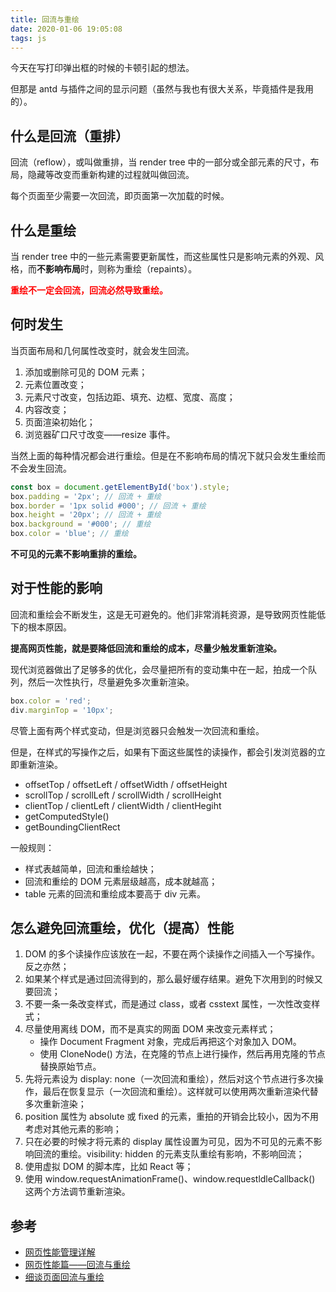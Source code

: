 ```yaml
---
title: 回流与重绘
date: 2020-01-06 19:05:08
tags: js
---
```


今天在写打印弹出框的时候的卡顿引起的想法。

但那是 antd 与插件之间的显示问题（虽然与我也有很大关系，毕竟插件是我用的）。

## 什么是回流（重排）

回流（reflow），或叫做重排，当 render tree 中的一部分或全部元素的尺寸，布局，隐藏等改变而重新构建的过程就叫做回流。

每个页面至少需要一次回流，即页面第一次加载的时候。

## 什么是重绘

当 render tree 中的一些元素需要更新属性，而这些属性只是影响元素的外观、风格，而**不影响布局**时，则称为重绘（repaints）。

**<p style="color: red;">重绘不一定会回流，回流必然导致重绘。</p>**

## 何时发生

当页面布局和几何属性改变时，就会发生回流。

1. 添加或删除可见的 DOM 元素；
2. 元素位置改变；
3. 元素尺寸改变，包括边距、填充、边框、宽度、高度；
4. 内容改变；
5. 页面渲染初始化；
6. 浏览器矿口尺寸改变——resize 事件。

当然上面的每种情况都会进行重绘。但是在不影响布局的情况下就只会发生重绘而不会发生回流。

```js
const box = document.getElementById('box').style;
box.padding = '2px'; // 回流 + 重绘
box.border = '1px solid #000'; // 回流 + 重绘
box.height = '20px'; // 回流 + 重绘
box.background = '#000'; // 重绘
box.color = 'blue'; // 重绘
```

**不可见的元素不影响重排的重绘。**

## 对于性能的影响

回流和重绘会不断发生，这是无可避免的。他们非常消耗资源，是导致网页性能低下的根本原因。

**提高网页性能，就是要降低回流和重绘的成本，尽量少触发重新渲染。**

现代浏览器做出了足够多的优化，会尽量把所有的变动集中在一起，拍成一个队列，然后一次性执行，尽量避免多次重新渲染。

```js
box.color = 'red';
div.marginTop = '10px';
```

尽管上面有两个样式变动，但是浏览器只会触发一次回流和重绘。

但是，在样式的写操作之后，如果有下面这些属性的读操作，都会引发浏览器的立即重新渲染。

* offsetTop / offsetLeft / offsetWidth / offsetHeight
* scrollTop / scrollLeft / scrollWidth / scrollHeight
* clientTop / clientLeft / clientWidth / clientHegiht
* getComputedStyle()
* getBoundingClientRect

一般规则：

* 样式表越简单，回流和重绘越快；
* 回流和重绘的 DOM 元素层级越高，成本就越高；
* table 元素的回流和重绘成本要高于 div 元素。

## 怎么避免回流重绘，优化（提高）性能

1. DOM 的多个读操作应该放在一起，不要在两个读操作之间插入一个写操作。反之亦然；
2. 如果某个样式是通过回流得到的，那么最好缓存结果。避免下次用到的时候又要回流；
3. 不要一条一条改变样式，而是通过 class，或者 csstext 属性，一次性改变样式；
4. 尽量使用离线 DOM，而不是真实的网面 DOM 来改变元素样式；
    * 操作 Document Fragment 对象，完成后再把这个对象加入 DOM。
    * 使用 CloneNode() 方法，在克隆的节点上进行操作，然后再用克隆的节点替换原始节点。
5. 先将元素设为 display: none（一次回流和重绘），然后对这个节点进行多次操作，最后在恢复显示（一次回流和重绘）。这样就可以使用两次重新渲染代替多次重新渲染；
6. position 属性为 absolute 或 fixed 的元素，重拍的开销会比较小，因为不用考虑对其他元素的影响；
7. 只在必要的时候才将元素的 display 属性设置为可见，因为不可见的元素不影响回流的重绘。visibility: hidden 的元素支队重绘有影响，不影响回流；
8. 使用虚拟 DOM 的脚本库，比如 React 等；
9. 使用 window.requestAnimationFrame()、window.requestldleCallback() 这两个方法调节重新渲染。

## 参考

* [网页性能管理详解](https://www.ruanyifeng.com/blog/2015/09/web-page-performance-in-depth.html)
* [网页性能篇——回流与重绘](https://www.codenong.com/js35073767a887/)
* [细谈页面回流与重绘](https://juejin.im/post/5c87bd375188257e3e47fdc5)

